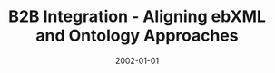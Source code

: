 ---
abstract: ''
authors:
- Birgit Hofreiter
- Christian Huemer
date: '2002-01-01'
featured: false
links:
- name: Publik
  url: https://publik.tuwien.ac.at/showentry.php?ID=203828&lang=2
publication: 'Talk: 1st EurAsian Conference on Advances in Information and Communication
  Technology: (EURASIA-ICT 2002), Shiraz, Iran; 2002; in: "1st EurAsian Conference
  on Advances in Information and Communication Technology: (EURASIA-ICT 2002)", (2002)'
publication_types:
- '1'
publishDate: '2002-01-01'
title: B2B Integration - Aligning ebXML and Ontology Approaches
url_pdf: ''
---